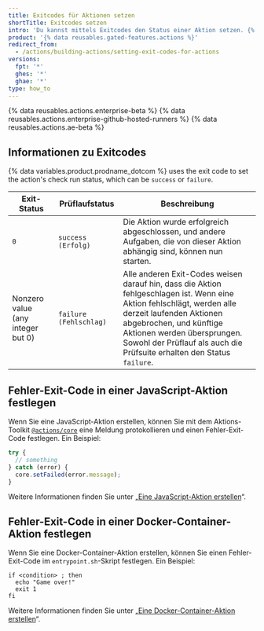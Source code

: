 ```yaml
---
title: Exitcodes für Aktionen setzen
shortTitle: Exitcodes setzen
intro: 'Du kannst mittels Exitcodes den Status einer Aktion setzen. {% data variables.product.prodname_dotcom %} zeigt Status, um erfolgreiche oder fehlgeschlagene Aktionen kenntlich zu machen.'
product: '{% data reusables.gated-features.actions %}'
redirect_from:
  - /actions/building-actions/setting-exit-codes-for-actions
versions:
  fpt: '*'
  ghes: '*'
  ghae: '*'
type: how_to
---
```


{% data reusables.actions.enterprise-beta %}
{% data reusables.actions.enterprise-github-hosted-runners %}
{% data reusables.actions.ae-beta %}

## Informationen zu Exitcodes

{% data variables.product.prodname_dotcom %} uses the exit code to set the action's check run status, which can be `success` or `failure`.

| Exit-Status                       | Prüflaufstatus         | Beschreibung                                                                                                                                                                                                                                                                          |
| --------------------------------- | ---------------------- | ------------------------------------------------------------------------------------------------------------------------------------------------------------------------------------------------------------------------------------------------------------------------------------- |
| `0`                               | `success (Erfolg)`     | Die Aktion wurde erfolgreich abgeschlossen, und andere Aufgaben, die von dieser Aktion abhängig sind, können nun starten.                                                                                                                                                             |
| Nonzero value (any integer but 0) | `failure (Fehlschlag)` | Alle anderen Exit-Codes weisen darauf hin, dass die Aktion fehlgeschlagen ist. Wenn eine Aktion fehlschlägt, werden alle derzeit laufenden Aktionen abgebrochen, und künftige Aktionen werden übersprungen. Sowohl der Prüflauf als auch die Prüfsuite erhalten den Status `failure`. |

## Fehler-Exit-Code in einer JavaScript-Aktion festlegen

Wenn Sie eine JavaScript-Aktion erstellen, können Sie mit dem Aktions-Toolkit [`@actions/core`](https://github.com/actions/toolkit/tree/main/packages/core) eine Meldung protokollieren und einen Fehler-Exit-Code festlegen. Ein Beispiel:

```javascript
try {
  // something
} catch (error) {
  core.setFailed(error.message);
}
```

Weitere Informationen finden Sie unter „[Eine JavaScript-Aktion erstellen](/articles/creating-a-javascript-action)“.

## Fehler-Exit-Code in einer Docker-Container-Aktion festlegen

Wenn Sie eine Docker-Container-Aktion erstellen, können Sie einen Fehler-Exit-Code im `entrypoint.sh`-Skript festlegen. Ein Beispiel:

```
if <condition> ; then
  echo "Game over!"
  exit 1
fi
```

Weitere Informationen finden Sie unter „[Eine Docker-Container-Aktion erstellen](/articles/creating-a-docker-container-action)“.
